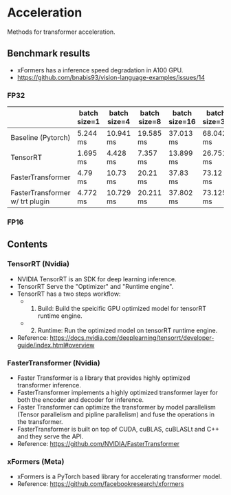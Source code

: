 # Acceleration
Methods for transformer acceleration.

## Benchmark results
- xFormers has a inference speed degradation in A100 GPU.
- https://github.com/bnabis93/vision-language-examples/issues/14

### FP32
|                                 | batch size=1 | batch size=4 | batch size=8 | batch size=16 | batch size=32 |
|---------------------------------|--------------|--------------|--------------|---------------|---------------|
| Baseline (Pytorch)              | 5.244 ms     | 10.941 ms    | 19.585 ms    | 37.013 ms     | 68.042 ms    |
| TensorRT                        | 1.695 ms     | 4.428 ms     | 7.357 ms     | 13.899 ms     | 26.751 ms     |
| FasterTransformer               | 4.79 ms      | 10.73 ms     | 20.21 ms     | 37.83 ms      | 73.12 ms      |
| FasterTransformer w/ trt plugin | 4.772 ms     | 10.729 ms    | 20.211 ms    | 37.802 ms     | 73.125 ms     |

### FP16


## Contents
### TensorRT (Nvidia)
- NVIDIA TensorRT is an SDK for deep learning inference. 
- TensorRT Serve the "Optimizer" and "Runtime engine".
- TensorRT has a two steps workflow: 
    - 1. Build: Build the speicific GPU optimized model for tensorRT runtime engine.
    - 2. Runtime: Run the optimized model on tensorRT runtime engine.
- Reference: https://docs.nvidia.com/deeplearning/tensorrt/developer-guide/index.html#overview

### FasterTransformer (Nvidia)
- Faster Transformer is a library that provides highly optimized transformer inference.
- FasterTransformer implements a highly optimized transformer layer for both the encoder and decoder for inference.
- Faster Transformer can optimize the transformer by model parallelism (Tensor parallelism and pipline parallelism) and fuse the operations in the transformer.
- FasterTransformer is built on top of CUDA, cuBLAS, cuBLASLt and C++ and they serve the API. 
- Reference: https://github.com/NVIDIA/FasterTransformer

### xFormers (Meta)
- xFormers is a PyTorch based library for accelerating transformer model.
- Reference: https://github.com/facebookresearch/xformers